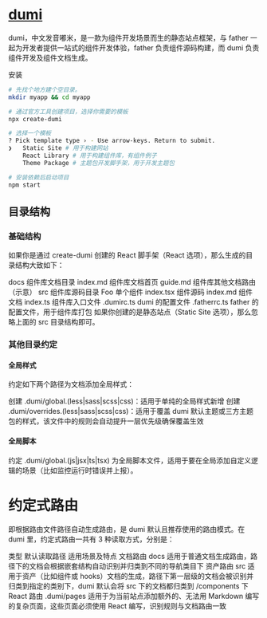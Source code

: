 # [dumi](https://d.umijs.org/)

dumi，中文发音嘟米，是一款为组件开发场景而生的静态站点框架，与 father 一起为开发者提供一站式的组件开发体验，father 负责组件源码构建，而 dumi 负责组件开发及组件文档生成。

安装
```zsh
# 先找个地方建个空目录。
mkdir myapp && cd myapp

# 通过官方工具创建项目，选择你需要的模板
npx create-dumi

# 选择一个模板
? Pick template type › - Use arrow-keys. Return to submit.
❯   Static Site # 用于构建网站
    React Library # 用于构建组件库，有组件例子
    Theme Package # 主题包开发脚手架，用于开发主题包

# 安装依赖后启动项目
npm start
```

## 目录结构
### 基础结构
如果你是通过 create-dumi 创建的 React 脚手架（React 选项），那么生成的目录结构大致如下：

<root>
 docs 组件库文档目录
 index.md 组件库文档首页
 guide.md 组件库其他文档路由（示意）
 src 组件库源码目录
 Foo 单个组件
 index.tsx 组件源码
 index.md 组件文档
 index.ts 组件库入口文件
 .dumirc.ts dumi 的配置文件
 .fatherrc.ts father 的配置文件，用于组件库打包
如果你创建的是静态站点（Static Site 选项），那么忽略上面的 src 目录结构即可。

### 其他目录约定

#### 全局样式
约定如下两个路径为文档添加全局样式：

创建 .dumi/global.(less|sass|scss|css)：适用于单纯的全局样式新增
创建 .dumi/overrides.(less|sass|scss|css)：适用于覆盖 dumi 默认主题或三方主题包的样式，该文件中的规则会自动提升一层优先级确保覆盖生效

#### 全局脚本

约定 .dumi/global.(js|jsx|ts|tsx) 为全局脚本文件，适用于要在全局添加自定义逻辑的场景（比如监控运行时错误并上报）。

# 约定式路由
即根据路由文件路径自动生成路由，是 dumi 默认且推荐使用的路由模式。在 dumi 里，约定式路由一共有 3 种读取方式，分别是：

类型	默认读取路径	适用场景及特点
文档路由	docs	适用于普通文档生成路由，路径下的文档会根据嵌套结构自动识别并归类到不同的导航类目下
资产路由	src	适用于资产（比如组件或 hooks）文档的生成，路径下第一层级的文档会被识别并归类到指定的类别下，dumi 默认会将 src 下的文档都归类到 /components 下
React 路由	.dumi/pages	适用于为当前站点添加额外的、无法用 Markdown 编写的复杂页面，这些页面必须使用 React 编写，识别规则与文档路由一致
